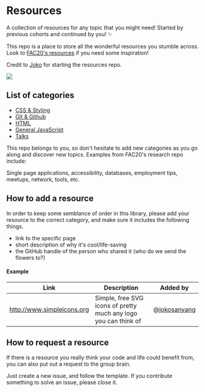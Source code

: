 # Resources
A collection of resources for any topic that you might need! Started by previous cohorts and continued by you! ✨

This repo is a place to store all the wonderful resources you stumble across. Look to [FAC20's resources](https://github.com/fac20/resources) if you need some inspiration!

Credit to [Joko](https://github.com/jokosanyang) for starting the resources repo.

![](https://media.giphy.com/media/7E8lI6TkLrvvAcPXso/giphy.gif)

## List of categories
- [CSS & Styling](./directory/css.md)
- [GIt & Github](./directory/git.md)
- [HTML](./directory/html.md)
- [General JavaScript](./directory/js.md)
- [Talks](./directory/talks.md)

This repo belongs to you, so don't hesitate to add new categories as you go along and discover new topics. Examples from FAC20's research repo include:

Single page applications, accessibility, databases, employment tips, meetups, network, tools, etc.
## How to add a resource

In order to keep some semblance of order in this library, please add your resource to the correct category, and make sure it includes the following things.

- link to the specific page
- short description of why it's cool/life-saving
- the GitHub handle of the person who shared it (who do we send the flowers to?)

#### Example

| Link                       | Description                                                     | Added by     |
| -------------------------- | --------------------------------------------------------------- | ------------ |
| http://www.simpleicons.org | Simple, free SVG icons of pretty much any logo you can think of | @[jokosanyang](https://github.com/jokosanyang) |

## How to request a resource

If there is a resource you really think your code and life could benefit from, you can also put out a request to the group brain.

Just create a new issue, and follow the template.
If you contribute something to solve an issue, please close it.
